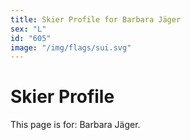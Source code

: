 ```yaml
---
title: Skier Profile for Barbara Jäger
sex: "L"
id: "605"
image: "/img/flags/sui.svg" 
---
```


# Skier Profile

This page is for: Barbara Jäger.
    